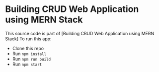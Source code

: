 # Building CRUD Web Application using MERN Stack

This source code is part of [Building CRUD Web Application using MERN Stack]
To run this app:

* Clone this repo
* Run `npm install`
* Run `npm run build`
* Run `npm start`
